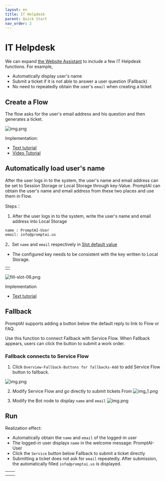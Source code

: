 ```yaml
---
layout: en 
title: IT Helpdesk 
parent: Quick Start 
nav_order: 2
---
```


# IT Helpdesk

We can expand [the Website Assistant](/docs/quick_start/knowledge_base/) to include a few IT Helpdesk functions. For
example,

- Automatically display user's name
- Submit a ticket if it is not able to answer a user question (Fallback)
- No need to repeatedly obtain the user's `email` when creating a ticket

## Create a Flow

The flow asks for the user's email address and his question and then generates a ticket.

![img.png](/assets/images/quick_start/flow/flow-01.png)

Implementation:

- [Text tutorial](/docs/tutorial/form/)
- [Video Tutorial](/docs/example/form/)

## Automatically load user's name

After the user logs in to the system, the user's name and email address can be set to Session Storage or Local Storage
through key-Value. PromptAI can obtain the user's name and email address from these two places and use them in Flow.

Steps：

1. After the user logs in to the system, write the user's name and email address into Local Storage

```text
name : PromptAI-User
email: info@promptai.us
```

2、Set `name` and `email` respectively in [Slot default value](/docs/tutorial/slot_config/#default-value)

* The configured key needs to be consistent with the key written to Local Storage.

<table>
  <tr>
    <td><img src="/assets/images/quick_start/flow/flow-10.png" alt=""></td>
  </tr>
</table>


![fill-slot-06.png](/assets/images/quick_start/flow/flow-02.png)

Implementation

- [Text tutorial](/docs/advance_control/fill_slots/)

## Fallback

PromptAI supports adding a button below the default reply to link to Flow or FAQ.

Use this function to connect Fallback with Service Flow. When Fallback appears, users can click the button to submit a
work order.

### Fallback connects to Service Flow

1. Click `Overview-Fallback-Buttons for fallbacks-Add` to add Service Flow button to fallback.

![img.png](/assets/images/quick_start/flow/flow-03.png)

2. Modify Service Flow and go directly to submit tickets From
   ![img_1.png](/assets/images/quick_start/flow/flow-04.png)

3. Modify the Bot node to display `name` and `email`
   ![img.png](/assets/images/quick_start/flow/flow-05.png)

## Run

Realization effect:

- Automatically obtain the `name` and `email` of the logged-in user
- The logged-in user displays `name` in the welcome message: PromptAI-User
- Click the `Service` button below Fallback to submit a ticket directly
- Submitting a ticket does not ask for `email` repeatedly. After submission, the automatically filled `info@promptai.us`
  is displayed.

<table>
  <tr>
    <td><img src="/assets/images/quick_start/flow/flow-06.png" alt=""></td>
    <td><img src="/assets/images/quick_start/flow/flow-07.png" alt=""></td>
  </tr>
  <tr>
     <td><img src="/assets/images/quick_start/flow/flow-08.png" alt=""></td>
  </tr>
</table>
